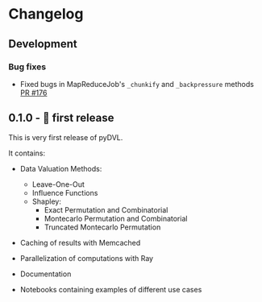 # Changelog

## Development

### Bug fixes

- Fixed bugs in MapReduceJob's `_chunkify` and `_backpressure` methods [PR #176](https://github.com/appliedAI-Initiative/pyDVL/pull/176)

## 0.1.0 - 🎉 first release

This is very first release of pyDVL.

It contains:

- Data Valuation Methods:

  - Leave-One-Out
  - Influence Functions
  - Shapley:
    - Exact Permutation and Combinatorial
    - Montecarlo Permutation and Combinatorial
    - Truncated Montecarlo Permutation
- Caching of results with Memcached
- Parallelization of computations with Ray
- Documentation
- Notebooks containing examples of different use cases
